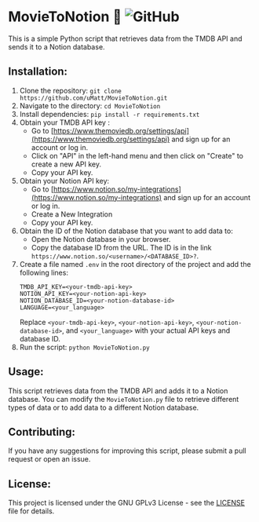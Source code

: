 # MovieToNotion :movie_camera: ![GitHub](https://img.shields.io/github/license/uMatt/MovieToNotion?color=%20)

This is a simple Python script that retrieves data from the TMDB API and sends it to a Notion database.

## Installation:

1. Clone the repository: `git clone https://github.com/uMatt/MovieToNotion.git`
2. Navigate to the directory: `cd MovieToNotion`
3. Install dependencies: `pip install -r requirements.txt`
4. Obtain your TMDB API key :
   - Go to [https://www.themoviedb.org/settings/api](https://www.themoviedb.org/settings/api) and sign up for an account or log in.
   - Click on "API" in the left-hand menu and then click on "Create" to create a new API key.
   - Copy your API key.
5. Obtain your Notion API key:
   - Go to [https://www.notion.so/my-integrations](https://www.notion.so/my-integrations) and sign up for an account or log in.
   - Create a New Integration
   - Copy your API key.
6. Obtain the ID of the Notion database that you want to add data to:
   - Open the Notion database in your browser.
   - Copy the database ID from the URL. The ID is in the link `https://www.notion.so/<username>/<DATABASE_ID>?`.
7. Create a file named `.env` in the root directory of the project and add the following lines:
    ```
    TMDB_API_KEY=<your-tmdb-api-key>
    NOTION_API_KEY=<your-notion-api-key>
    NOTION_DATABASE_ID=<your-notion-database-id>
    LANGUAGE=<your_language>
    ```
    Replace `<your-tmdb-api-key>`, `<your-notion-api-key>`, `<your-notion-database-id>`, and `<your_language>` with your actual API keys and database ID.
7. Run the script: `python MovieToNotion.py`

## Usage:

This script retrieves data from the TMDB API and adds it to a Notion database. You can modify the `MovieToNotion.py` file to retrieve different types of data or to add data to a different Notion database.

## Contributing:

If you have any suggestions for improving this script, please submit a pull request or open an issue.

## License:

This project is licensed under the  GNU GPLv3 License - see the [LICENSE](LICENSE) file for details.
